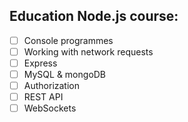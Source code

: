 ## Education Node.js course:

- [ ] Console programmes
- [ ] Working with network requests
- [ ] Express
- [ ] MySQL & mongoDB
- [ ] Authorization
- [ ] REST API
- [ ] WebSockets